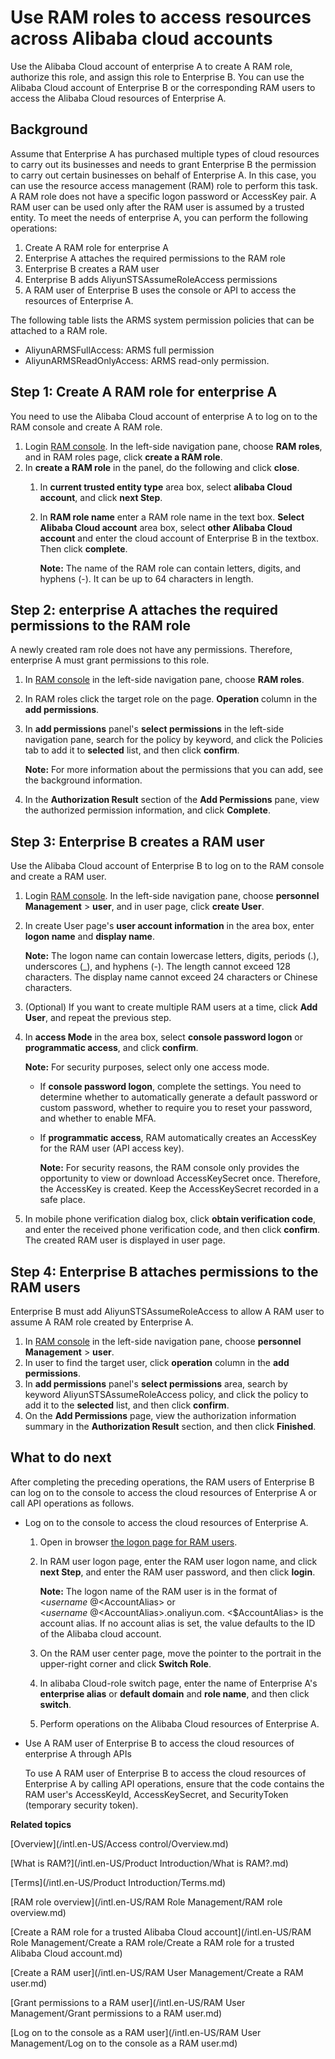 # Use RAM roles to access resources across Alibaba cloud accounts

Use the Alibaba Cloud account of enterprise A to create A RAM role, authorize this role, and assign this role to Enterprise B. You can use the Alibaba Cloud account of Enterprise B or the corresponding RAM users to access the Alibaba Cloud resources of Enterprise A.

## Background

Assume that Enterprise A has purchased multiple types of cloud resources to carry out its businesses and needs to grant Enterprise B the permission to carry out certain businesses on behalf of Enterprise A. In this case, you can use the resource access management \(RAM\) role to perform this task. A RAM role does not have a specific logon password or AccessKey pair. A RAM user can be used only after the RAM user is assumed by a trusted entity. To meet the needs of enterprise A, you can perform the following operations:

1.  Create A RAM role for enterprise A
2.  Enterprise A attaches the required permissions to the RAM role
3.  Enterprise B creates a RAM user
4.  Enterprise B adds AliyunSTSAssumeRoleAccess permissions
5.  A RAM user of Enterprise B uses the console or API to access the resources of Enterprise A.

The following table lists the ARMS system permission policies that can be attached to a RAM role.

-   AliyunARMSFullAccess: ARMS full permission
-   AliyunARMSReadOnlyAccess: ARMS read-only permission.

## Step 1: Create A RAM role for enterprise A

You need to use the Alibaba Cloud account of enterprise A to log on to the RAM console and create A RAM role.

1.  Login [RAM console](http://ram.console.aliyun.com). In the left-side navigation pane, choose **RAM roles**, and in RAM roles page, click **create a RAM role**.
2.  In **create a RAM role** in the panel, do the following and click **close**.
    1.  In **current trusted entity type** area box, select **alibaba Cloud account**, and click **next Step**.
    2.  In **RAM role name** enter a RAM role name in the text box. **Select Alibaba Cloud account** area box, select **other Alibaba Cloud account** and enter the cloud account of Enterprise B in the textbox. Then click **complete**.

        **Note:** The name of the RAM role can contain letters, digits, and hyphens \(-\). It can be up to 64 characters in length.


## Step 2: enterprise A attaches the required permissions to the RAM role

A newly created ram role does not have any permissions. Therefore, enterprise A must grant permissions to this role.

1.  In [RAM console](http://ram.console.aliyun.com) in the left-side navigation pane, choose **RAM roles**.
2.  In RAM roles click the target role on the page. **Operation** column in the **add permissions**.
3.  In **add permissions** panel's **select permissions** in the left-side navigation pane, search for the policy by keyword, and click the Policies tab to add it to **selected** list, and then click **confirm**.

    **Note:** For more information about the permissions that you can add, see the background information.

4.  In the **Authorization Result** section of the **Add Permissions** pane, view the authorized permission information, and click **Complete**.

## Step 3: Enterprise B creates a RAM user

Use the Alibaba Cloud account of Enterprise B to log on to the RAM console and create a RAM user.

1.  Login [RAM console](http://ram.console.aliyun.com). In the left-side navigation pane, choose **personnel Management** \> **user**, and in user page, click **create User**.
2.  In create User page's **user account information** in the area box, enter **logon name** and **display name**.

    **Note:** The logon name can contain lowercase letters, digits, periods \(.\), underscores \(\_\), and hyphens \(-\). The length cannot exceed 128 characters. The display name cannot exceed 24 characters or Chinese characters.

3.  \(Optional\) If you want to create multiple RAM users at a time, click **Add User**, and repeat the previous step.
4.  In **access Mode** in the area box, select **console password logon** or **programmatic access**, and click **confirm**.

    **Note:** For security purposes, select only one access mode.

    -   If **console password logon**, complete the settings. You need to determine whether to automatically generate a default password or custom password, whether to require you to reset your password, and whether to enable MFA.
    -   If **programmatic access**, RAM automatically creates an AccessKey for the RAM user \(API access key\).

        **Note:** For security reasons, the RAM console only provides the opportunity to view or download AccessKeySecret once. Therefore, the AccessKey is created. Keep the AccessKeySecret recorded in a safe place.

5.  In mobile phone verification dialog box, click **obtain verification code**, and enter the received phone verification code, and then click **confirm**. The created RAM user is displayed in user page.

## Step 4: Enterprise B attaches permissions to the RAM users

Enterprise B must add AliyunSTSAssumeRoleAccess to allow A RAM user to assume A RAM role created by Enterprise A.

1.  In [RAM console](http://ram.console.aliyun.com) in the left-side navigation pane, choose **personnel Management** \> **user**.
2.  In user to find the target user, click **operation** column in the **add permissions**.
3.  In **add permissions** panel's **select permissions** area, search by keyword AliyunSTSAssumeRoleAccess policy, and click the policy to add it to the **selected** list, and then click **confirm**.
4.  On the **Add Permissions** page, view the authorization information summary in the **Authorization Result** section, and then click **Finished**.

## What to do next

After completing the preceding operations, the RAM users of Enterprise B can log on to the console to access the cloud resources of Enterprise A or call API operations as follows.

-   Log on to the console to access the cloud resources of Enterprise A.
    1.  Open in browser [the logon page for RAM users](https://signin.aliyun.com/login.htm).
    2.  In RAM user logon page, enter the RAM user logon name, and click **next Step**, and enter the RAM user password, and then click **login**.

        **Note:** The logon name of the RAM user is in the format of <$username\>@<$AccountAlias\> or <$username\>@<$AccountAlias\>.onaliyun.com. <$AccountAlias\> is the account alias. If no account alias is set, the value defaults to the ID of the Alibaba cloud account.

    3.  On the RAM user center page, move the pointer to the portrait in the upper-right corner and click **Switch Role**.
    4.  In alibaba Cloud-role switch page, enter the name of Enterprise A's **enterprise alias** or **default domain** and **role name**, and then click **switch**.
    5.  Perform operations on the Alibaba Cloud resources of Enterprise A.
-   Use A RAM user of Enterprise B to access the cloud resources of enterprise A through APIs

    To use A RAM user of Enterprise B to access the cloud resources of Enterprise A by calling API operations, ensure that the code contains the RAM user's AccessKeyId, AccessKeySecret, and SecurityToken \(temporary security token\).


**Related topics**  


[Overview](/intl.en-US/Access control/Overview.md)

[What is RAM?](/intl.en-US/Product Introduction/What is RAM?.md)

[Terms](/intl.en-US/Product Introduction/Terms.md)

[RAM role overview](/intl.en-US/RAM Role Management/RAM role overview.md)

[Create a RAM role for a trusted Alibaba Cloud account](/intl.en-US/RAM Role Management/Create a RAM role/Create a RAM role for a trusted Alibaba Cloud account.md)

[Create a RAM user](/intl.en-US/RAM User Management/Create a RAM user.md)

[Grant permissions to a RAM user](/intl.en-US/RAM User Management/Grant permissions to a RAM user.md)

[Log on to the console as a RAM user](/intl.en-US/RAM User Management/Log on to the console as a RAM user.md)

